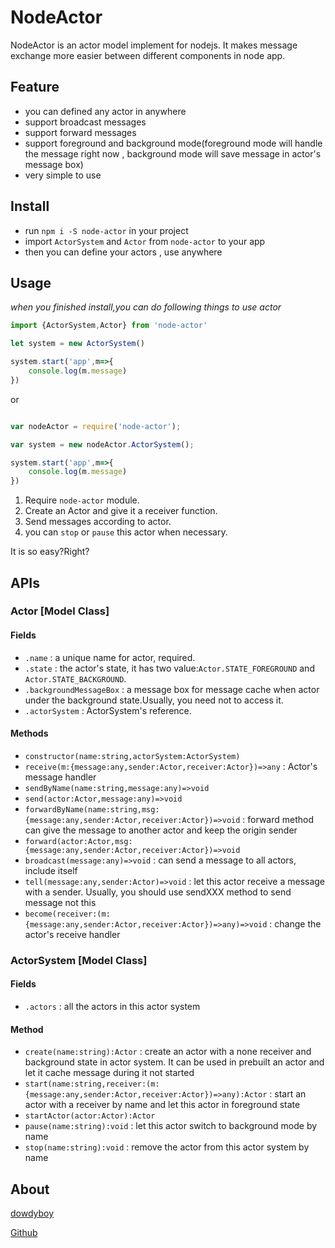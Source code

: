# NodeActor

NodeActor is an actor model implement for nodejs.
It makes message exchange more easier between different components in node app.

## Feature

- you can defined any actor in anywhere
- support broadcast messages
- support forward messages
- support foreground and background mode(foreground mode will handle the message right now , background mode will save message in actor's message box)
- very simple to use

## Install

- run `npm i -S node-actor` in your project
- import `ActorSystem` and `Actor` from `node-actor` to your app
- then you can define your actors , use anywhere

## Usage

_when you finished install,you can do following things to use actor_

 
 ```typescript
 import {ActorSystem,Actor} from 'node-actor'
 
 let system = new ActorSystem()
 
 system.start('app',m=>{
     console.log(m.message)
 })
 
```

or

```javascript

var nodeActor = require('node-actor');

var system = new nodeActor.ActorSystem();

system.start('app',m=>{
    console.log(m.message)
})

```

1. Require `node-actor` module.
2. Create an Actor and give it a receiver function.
3. Send messages according to actor.
4. you can `stop` or `pause` this actor when necessary.

It is so easy?Right?

## APIs

### Actor [Model Class]

#### Fields

- `.name` : a unique name for actor, required.
- `.state` : the actor's state, it has two value:`Actor.STATE_FOREGROUND` and `Actor.STATE_BACKGROUND`.
- `.backgroundMessageBox` : a message box for message cache when actor under the background state.Usually, you need not to access it.
- `.actorSystem` : ActorSystem's reference.

#### Methods

- `constructor(name:string,actorSystem:ActorSystem)`
- `receive(m:{message:any,sender:Actor,receiver:Actor})=>any` : Actor's message handler
- `sendByName(name:string,message:any)=>void`
- `send(actor:Actor,message:any)=>void`
- `forwardByName(name:string,msg:{message:any,sender:Actor,receiver:Actor})=>void` : forward method can give the message to another actor and keep the origin sender
- `forward(actor:Actor,msg:{message:any,sender:Actor,receiver:Actor})=>void`
- `broadcast(message:any)=>void` : can send a message to all actors, include itself
- `tell(message:any,sender:Actor)=>void` : let this actor receive a message with a sender. Usually, you should use sendXXX method to send message not this
- `become(receiver:(m:{message:any,sender:Actor,receiver:Actor})=>any)=>void` : change the actor's receive handler

### ActorSystem [Model Class]

#### Fields

- `.actors` : all the actors in this actor system

#### Method

- `create(name:string):Actor` : create an actor with a none receiver and background state in actor system. It can be used in prebuilt an actor and let it cache message during it not started
- `start(name:string,receiver:(m:{message:any,sender:Actor,receiver:Actor})=>any):Actor` : start an actor with a receiver by name and let this actor in foreground state
- `startActor(actor:Actor):Actor`
- `pause(name:string):void` : let this actor switch to background mode by name
- `stop(name:string):void` : remove the actor from this actor system by name

## About

[dowdyboy](http://dowdyboy.com)

[Github](https://github.com/dowdyboy/node-actor)

